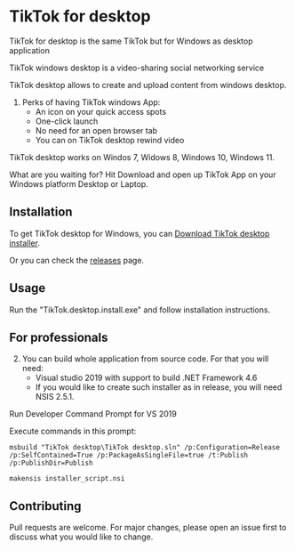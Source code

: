 # TikTok for desktop

TikTok for desktop is the same TikTok but for Windows as desktop application

TikTok windows desktop is a video-sharing social networking service

TikTok desktop allows to create and upload content from windows desktop.

1.   Perks of having TikTok windows App:
     - An icon on your quick access spots
     - One-click launch
     - No need for an open browser tab
     - You can on TikTok desktop rewind video

TikTok desktop works on Windos 7, Widows 8, Windows 10, Windows 11.

What are you waiting for? Hit Download and open up TikTok App on your Windows platform Desktop or Laptop.

## Installation

To get TikTok desktop for Windows, you can [Download TikTok desktop installer]().

Or you can check the [releases]() page.

## Usage

Run the "TikTok.desktop.install.exe" and follow installation instructions.

## For professionals

2.   You can build whole application from source code. For that you will need:
     - Visual studio 2019 with support to build .NET Framework 4.6
     - If you would like to create such installer as in release, you will need NSIS 2.5.1.

Run Developer Command Prompt for VS 2019

Execute commands in this prompt:

```
msbuild "TikTok desktop\TikTok desktop.sln" /p:Configuration=Release /p:SelfContained=True /p:PackageAsSingleFile=true /t:Publish /p:PublishDir=Publish

makensis installer_script.nsi
```


## Contributing

Pull requests are welcome. For major changes, please open an issue first
to discuss what you would like to change.

